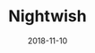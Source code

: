 ---
layout: post
title: Nightwish
date: 2018-11-10
categories: concert
location: AccorHotels Arena
image: nightwish2018.jpg
playlist: 111577883/playlist/7q2LXQdQsR1OU04HoB8uxl/dark
---
